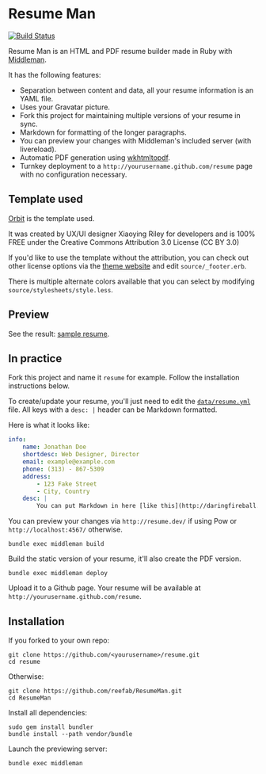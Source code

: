 # Resume Man

[![Build Status](https://travis-ci.org/reefab/ResumeMan.svg?branch=master)](https://travis-ci.org/reefab/ResumeMan)

Resume Man is an HTML and PDF resume builder made in Ruby with [Middleman](http://middlemanapp.com/).

It has the following features:

 * Separation between content and data, all your resume information is an YAML
   file.
 * Uses your Gravatar picture.
 * Fork this project for maintaining multiple versions of your resume in sync.
 * Markdown for formatting of the longer paragraphs.
 * You can preview your changes with Middleman's included server (with
   livereload).
 * Automatic PDF generation using [wkhtmltopdf](http://wkhtmltopdf.org).
 * Turnkey deployment to a `http://yourusername.github.com/resume` page with no configuration necessary. 

## Template used

[Orbit](https://github.com/xriley/Orbit-Theme) is the template used.

It was created by UX/UI designer Xiaoying Riley for developers and is 100% FREE under the Creative Commons Attribution 3.0 License (CC BY 3.0)

If you'd like to use the template without the attribution, you can check out other license options via the [theme website](http://themes.3rdwavemedia.com/website-templates/orbit-free-resume-cv-template-for-developers/) and edit `source/_footer.erb`.

There is multiple alternate colors available that you can select by modifying `source/stylesheets/style.less`.

## Preview

See the result: [sample resume](http://reefab.github.com/ResumeMan/).

## In practice

Fork this project and name it `resume` for example. 
Follow the installation instructions below.

To create/update your resume, you'll just need to edit the [`data/resume.yml`](https://github.com/reefab/ResumeMan/blob/master/data/resume.yml) file.
All keys with a `desc: |` header can be Markdown formatted.

Here is what it looks like:

```yaml
info:
    name: Jonathan Doe
    shortdesc: Web Designer, Director
    email: example@example.com
    phone: (313) - 867-5309
    address:
        - 123 Fake Street
        - City, Country
    desc: |
        You can put Markdown in here [like this](http://daringfireball.net/projects/markdown/).
```

You can preview your changes via `http://resume.dev/` if using Pow or `http://localhost:4567/` otherwise.

    bundle exec middleman build

Build the static version of your resume, it'll also create the PDF version.

    bundle exec middleman deploy

Upload it to a Github page. Your resume will be available at `http://yourusername.github.com/resume`.

## Installation

If you forked to your own repo:

    git clone https://github.com/<yourusername>/resume.git
    cd resume

Otherwise:

    git clone https://github.com/reefab/ResumeMan.git
    cd ResumeMan

Install all dependencies:

    sudo gem install bundler
    bundle install --path vendor/bundle

Launch the previewing server:

    bundle exec middleman

